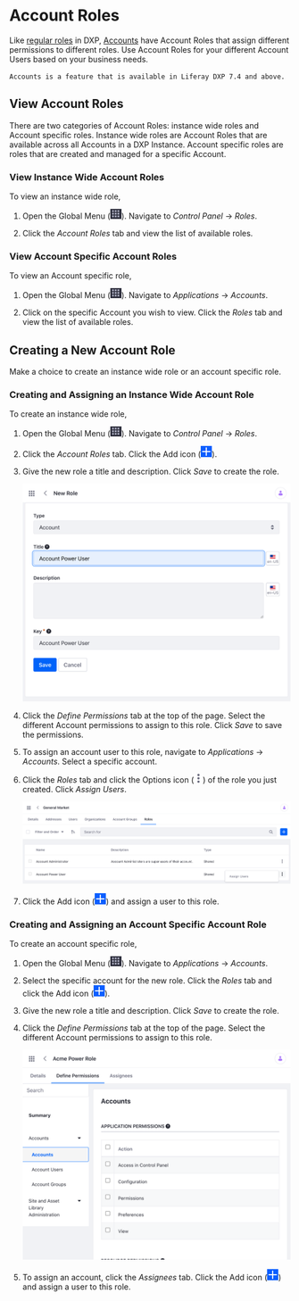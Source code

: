# Account Roles

Like [regular roles](../roles-and-permissions/understanding-roles-and-permissions.md) in DXP, [Accounts](../accounts.md) have Account Roles that assign different permissions to different roles. Use Account Roles for your different Account Users based on your business needs.

```{note}
Accounts is a feature that is available in Liferay DXP 7.4 and above.
```

## View Account Roles

There are two categories of Account Roles: instance wide roles and Account specific roles. Instance wide roles are Account Roles that are available across all Accounts in a DXP Instance. Account specific roles are roles that are created and managed for a specific Account.

### View Instance Wide Account Roles

To view an instance wide role, 

1. Open the Global Menu (![Global Menu](../../images/icon-applications-menu.png)). Navigate to *Control Panel* &rarr; *Roles*.

1. Click the *Account Roles* tab and view the list of available roles.

### View Account Specific Account Roles

To view an Account specific role,

1. Open the Global Menu (![Global Menu](../../images/icon-applications-menu.png)). Navigate to *Applications* &rarr; *Accounts*.

1. Click on the specific Account you wish to view. Click the *Roles* tab and view the list of available roles.

## Creating a New Account Role

Make a choice to create an instance wide role or an account specific role.

### Creating and Assigning an Instance Wide Account Role

To create an instance wide role,

1. Open the Global Menu (![Global Menu](../../images/icon-applications-menu.png)). Navigate to *Control Panel* &rarr; *Roles*.

1. Click the *Account Roles* tab. Click the Add icon (![Add icon](../../images/icon-add.png)).

1. Give the new role a title and description. Click *Save* to create the role.

    ![Give the role a new title and description.](./account-roles/images/01.png)

1. Click the *Define Permissions* tab at the top of the page. Select the different Account permissions to assign to this role. Click *Save* to save the permissions.

1. To assign an account user to this role, navigate to *Applications* &rarr; *Accounts*. Select a specific account. 

1. Click the *Roles* tab and click the Options icon (![Options icon](../../images/icon-actions.png)) of the role you just created. Click *Assign Users*.

    ![Click the options icon of the account and click Assign Users.](./account-roles/images/02.png)

1. Click the Add icon (![Add icon](../../images/icon-add.png)) and assign a user to this role.

### Creating and Assigning an Account Specific Account Role

To create an account specific role, 

1. Open the Global Menu (![Global Menu](../../images/icon-applications-menu.png)). Navigate to *Applications* &rarr; *Accounts*.

1. Select the specific account for the new role. Click the *Roles* tab and click the Add icon (![Add icon](../../images/icon-add.png)).

1. Give the new role a title and description. Click *Save* to create the role.

1. Click the *Define Permissions* tab at the top of the page. Select the different Account permissions to assign to this role. 

    ![Select the permissions to assign to this role.](./account-roles/images/03.png)

1. To assign an account, click the *Assignees* tab. Click the Add icon (![Add icon](../../images/icon-add.png)) and assign a user to this role.